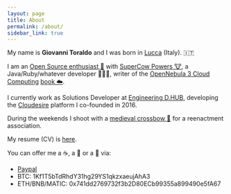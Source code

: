 ```yaml
---
layout: page
title: About
permalink: /about/
sidebar_link: true
---
```

My name is **Giovanni Toraldo** and I was born in [Lucca][lucca] (Italy). 🇮🇹

I am an [Open Source enthusiast 🐧][1] with [SuperCow Powers 🐮][2], a
Java/Ruby/whatever developer 🧑🏻‍💻, writer of the [OpenNebula 3 Cloud Computing][3]
[book ☁️][4].

I currently work as Solutions Developer at [Engineering D.HUB][5],
developing the [Cloudesire][6] platform I co-founded in 2016.

During the weekends I shoot with a [medieval crossbow 🎯][7] for a reenactment
association.

My resume (CV) is [here](https://gionn.net/files/giovanni-toraldo-cv.pdf).

You can offer me a ☕, a 🍺 or a 🍕 via:

* [Paypal](https://paypal.me/gionn)
* BTC: 1Kf1T5bTdRhdY31hg29YS1qkzxaeujAhA3
* ETH/BNB/MATIC: 0x741dd2769732f3b2D80ECb99355a899490e5fA67

[lucca]: https://goo.gl/maps/ULH2ab9wLrNGa3M86
[1]: https://github.com/gionn
[2]: https://serverfault.com/users/72778/giovanni-toraldo
[3]: https://www.packtpub.com/virtualization-and-cloud/opennebula-3-cloud-computing
[4]: https://www.amazon.com/OpenNebula-Cloud-Computing-Giovanni-Toraldo/dp/1849517460
[5]: https://eng.it/dhub
[6]: https://www.cloudesire.com
[7]: https://consanpaolino.org/gallery

